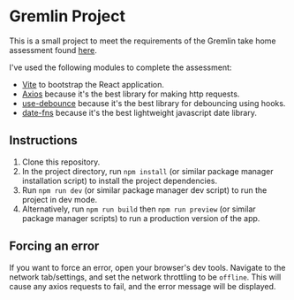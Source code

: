 # Gremlin Project

This is a small project to meet the requirements of the Gremlin take home assessment found [here](https://github.com/gremlin/frontend-take-home?tab=readme-ov-file#example-api-request).

I've used the following modules to complete the assessment:

- [Vite](https://vitejs.dev/) to bootstrap the React application.
- [Axios](https://github.com/axios/axios) because it's the best library for making http requests.
- [use-debounce](https://github.com/xnimorz/use-debounce) because it's the best library for debouncing using hooks.
- [date-fns](https://date-fns.org/) because it's the best lightweight javascript date library.

## Instructions

1. Clone this repository.
2. In the project directory, run `npm install` (or similar package manager installation script) to install the project dependencies.
3. Run `npm run dev` (or similar package manager dev script) to run the project in dev mode.
4. Alternatively, run `npm run build` then `npm run preview` (or similar package manager scripts) to run a production version of the app.

## Forcing an error

If you want to force an error, open your browser's dev tools. Navigate to the network tab/settings, and set the network throttling to be `offline`. This will cause any axios requests to fail, and the error message will be displayed.